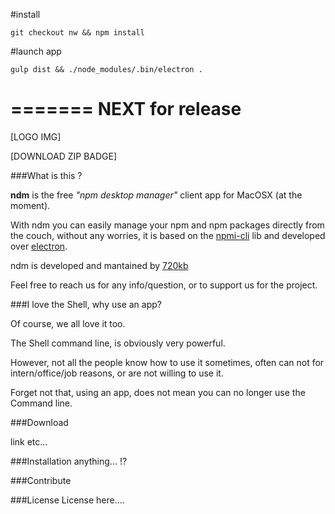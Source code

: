 #install

`git checkout nw && npm install`

#launch app

`gulp dist && ./node_modules/.bin/electron .`

=======
NEXT for release
=======

[LOGO IMG]

[DOWNLOAD ZIP BADGE]

###What is this ?

**ndm** is the free _"npm desktop manager"_ client app for MacOSX (at the moment).

With ndm you can easily manage your npm and npm packages directly from the couch, without any worries, it is based on the [npmi-cli](https://github.com/npm/npmi-cli) lib and developed over [electron](https://github.com/electron/electron).

ndm is developed and mantained by [720kb](http://720kb.net)

Feel free to reach us for any info/question, or to support us for the project.

###I love the Shell, why use an app?

Of course, we all love it too.

The Shell command line, is obviously very powerful.

However, not all the people know how to use it sometimes, often can not for intern/office/job reasons, or are not willing to use it.

Forget not that, using an app, does not mean you can no longer use the Command line.

###Download

link etc...

###Installation
anything... !?

###Contribute

###License
License here....